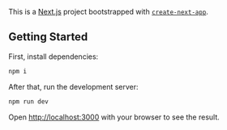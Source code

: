 This is a [Next.js](https://nextjs.org/) project bootstrapped with [`create-next-app`](https://github.com/vercel/next.js/tree/canary/packages/create-next-app).

## Getting Started

First, install dependencies:

```bash
npm i
```

After that, run the development server:

```bash
npm run dev
```



Open [http://localhost:3000](http://localhost:3000) with your browser to see the result.
